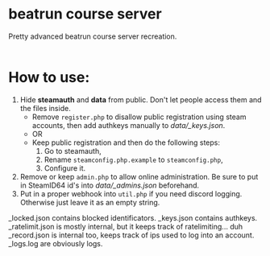 # beatrun course server

Pretty advanced beatrun course server recreation.<br><br>


# How to use:
1. Hide **steamauth** and **data** from public. Don't let people access them and the files inside.
	- Remove `register.php` to disallow public registration using steam accounts, then add authkeys manually to *data/_keys.json*.
	- OR
	- Keep public registration and then do the following steps:
		1. Go to steamauth,
		2. Rename `steamconfig.php.example` to `steamconfig.php`,
		3. Configure it.<br>
2. Remove or keep `admin.php` to allow online administration. Be sure to put in SteamID64 id's into *data/_admins.json* beforehand.
3. Put in a proper webhook into `util.php` if you need discord logging. Otherwise just leave it as an empty string.<br>

_locked.json contains blocked identificators.
_keys.json contains authkeys.
_ratelimit.json is mostly internal, but it keeps track of ratelimiting... duh
_record.json is internal too, keeps track of ips used to log into an account.
_logs.log are obviously logs.
